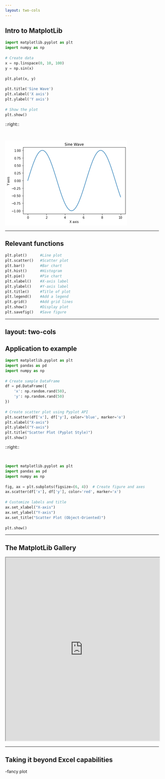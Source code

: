 ```yaml
---
layout: two-cols
---
```


## Intro to MatplotLib


```python
import matplotlib.pyplot as plt
import numpy as np

# Create data
x = np.linspace(0, 10, 100)
y = np.sin(x)

plt.plot(x, y)

plt.title('Sine Wave')
plt.xlabel('X axis')
plt.ylabel('Y axis')

# Show the plot
plt.show()
```
::right::

&nbsp;

![Sinus Plot](/images/sinus_plot.png)

---

## Relevant functions

```python
plt.plot()	    #Line plot
plt.scatter()	#Scatter plot
plt.bar()	    #Bar chart
plt.hist()	    #Histogram
plt.pie()	    #Pie chart
plt.xlabel()	#X-axis label
plt.ylabel()	#Y-axis label
plt.title()	    #Title of plot
plt.legend()	#Add a legend
plt.grid()	    #Add grid lines
plt.show()	    #Display plot
plt.savefig()	#Save figure
```


---
layout: two-cols
---

## Application to example

```python
import matplotlib.pyplot as plt
import pandas as pd
import numpy as np

# Create sample DataFrame
df = pd.DataFrame({
    'x': np.random.rand(50),
    'y': np.random.rand(50)
})

# Create scatter plot using Pyplot API
plt.scatter(df['x'], df['y'], color='blue', marker='o')
plt.xlabel("X-axis")
plt.ylabel("Y-axis")
plt.title("Scatter Plot (Pyplot Style)")
plt.show()
```

::right::

&nbsp;

```python
import matplotlib.pyplot as plt
import pandas as pd
import numpy as np

fig, ax = plt.subplots(figsize=(6, 4))  # Create figure and axes
ax.scatter(df['x'], df['y'], color='red', marker='x')

# Customize labels and title
ax.set_xlabel("X-axis")
ax.set_ylabel("Y-axis")
ax.set_title("Scatter Plot (Object-Oriented)")

plt.show()
```

---

## The MatplotLib Gallery

<iframe src="https://matplotlib.org/stable/gallery/index.html" width="100%" height="600px"></iframe>

---

## Taking it beyond Excel capabilities

-fancy plot